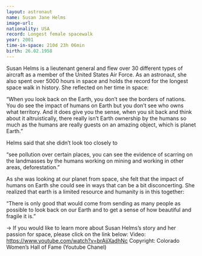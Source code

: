 ```yaml
---
layout: astronaut
name: Susan Jane Helms
image-url: 
nationality: USA
record: Longest female spacewalk
year: 2001
time-in-space: 210d 23h 06min
birth: 26.02.1958
---
```


Susan Helms is a lieutenant general and flew over 30 different types of aircraft as a member of the United States Air Force. As an astronaut, she also spent over 5000 hours in space and holds the record for the longest space walk in history. She reflected on her time in space:


<div class="quotes">
“When you look back on the Earth, you don’t see the borders of nations. You do see the impact of humans on Earth but you don’t see who owns what territory. And it does give you the sense, when you sit back and think about it altruistically, there really isn’t Earth ownership by the humans so much as the humans are really guests on an amazing object, which is planet Earth.” 
</div>

Helms said that she didn’t look too closely to

<div class="quotes">
“see pollution over certain places, you can see the evidence of scarring on the landmasses by the humans working on mining and working in other areas, deforestation.”
</div>

As she was looking at our planet from space, she felt that the impact of humans on Earth she could see in ways that can be a bit disconcerting. She realized that earth is a limited resource and humanity is in this together:

<div class="quotes">
“There is only good that would come from sending as many people as possible to look back on our Earth and to get a sense of how beautiful and fragile it is.”
</div>


-> If you would like to learn more about Susan Helms’s story and her passion for space, please click on the link below:
Video: https://www.youtube.com/watch?v=brAjjXadhNc
Copyright: Colorado Women’s Hall of Fame (Youtube Chanel)

